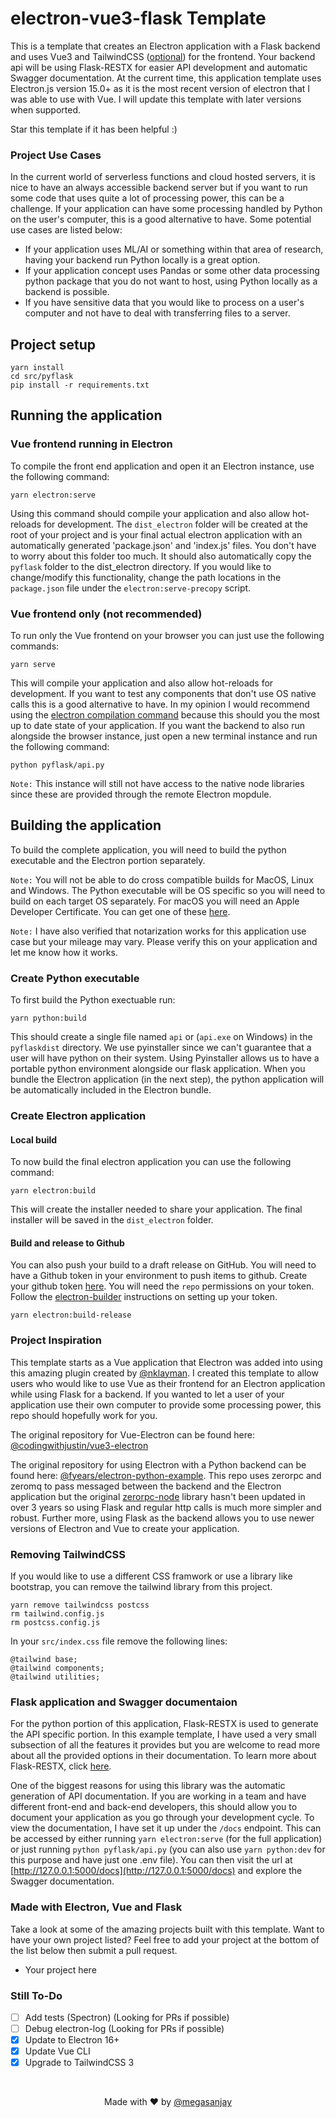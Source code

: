# electron-vue3-flask Template

This is a template that creates an Electron application with a Flask backend and uses Vue3 and TailwindCSS ([optional](#removing-tailwindcss)) for the frontend. Your backend api will be using Flask-RESTX for easier API development and automatic Swagger documentation. At the current time, this application template uses Electron.js version 15.0+ as it is the most recent version of electron that I was able to use with Vue. I will update this template with later versions when supported.

Star this template if it has been helpful :)

### Project Use Cases

In the current world of serverless functions and cloud hosted servers, it is nice to have an always accessible backend server but if you want to run some code that uses quite a lot of processing power, this can be a challenge. If your application can have some processing handled by Python on the user's computer, this is a good alternative to have. Some potential use cases are listed below:

- If your application uses ML/AI or something within that area of research, having your backend run Python locally is a great option.
- If your application concept uses Pandas or some other data processing python package that you do not want to host, using Python locally as a backend is possible.
- If you have sensitive data that you would like to process on a user's computer and not have to deal with transferring files to a server.

## Project setup

```shell
yarn install
cd src/pyflask
pip install -r requirements.txt
```

## Running the application

### Vue frontend running in Electron

To compile the front end application and open it an Electron instance, use the following command:

```shell
yarn electron:serve
```

Using this command should compile your application and also allow hot-reloads for development. The `dist_electron` folder will be created at the root of your project and is your final actual electron application with an automatically generated 'package.json' and 'index.js' files. You don't have to worry about this folder too much. It should also automatically copy the `pyflask` folder to the dist_electron directory. If you would like to change/modify this functionality, change the path locations in the `package.json` file under the `electron:serve-precopy` script.

### Vue frontend only (not recommended)

To run only the Vue frontend on your browser you can just use the following commands:

```shell
yarn serve
```

This will compile your application and also allow hot-reloads for development. If you want to test any components that don't use OS native calls this is a good alternative to have. In my opinion I would recommend using the [electron compilation command](#vue-frontend-running-in-electron) because this should you the most up to date state of your application. If you want the backend to also run alongside the browser instance, just open a new terminal instance and run the following command:

```shell
python pyflask/api.py
```

`Note:` This instance will still not have access to the native node libraries since these are provided through the remote Electron mopdule.

## Building the application

To build the complete application, you will need to build the python executable and the Electron portion separately. 

`Note:` You will not be able to do cross compatible builds for MacOS, Linux and Windows. The Python executable will be OS specific so you will need to build on each target OS separately. For macOS you will need an Apple Developer Certificate. You can get one of these [here](https://developer.apple.com/support/certificates/). 

`Note:` I have also verified that notarization works for this application use case but your mileage may vary. Please verify this on your application and let me know how it works. 

### Create Python executable

To first build the Python exectuable run:

```shell
yarn python:build
```

This should create a single file named `api` or (`api.exe` on Windows) in the `pyflaskdist` directory. We use pyinstaller since we can't guarantee that a user will have python on their system. Using Pyinstaller allows us to have a portable python environment alongside our flask application. When you bundle the Electron application (in the next step), the python application will be automatically included in the Electron bundle.

### Create Electron application

#### Local build

To now build the final electron application you can use the following command:

```shell
yarn electron:build
```

This will create the installer needed to share your application. The final installer will be saved in the `dist_electron` folder.

#### Build and release to Github

You can also push your build to a draft release on GitHub. You will need to have a Github token in your environment to push items to github. Create your github token [here](https://github.com/settings/tokens). You will need the `repo` permissions on your token. Follow the [electron-builder](https://www.electron.build/configuration/publish) instructions on setting up your token.

```shell
yarn electron:build-release
```

### Project Inspiration

This template starts as a Vue application that Electron was added into using this amazing plugin created by [@nklayman](https://nklayman.github.io/vue-cli-plugin-electron-builder/). I created this template to allow users who would like to use Vue as their frontend for an Electron application while using Flask for a backend. If you wanted to let a user of your application use their own computer to provide some processing power, this repo should hopefully work for you.

The original repository for Vue-Electron can be found here: [@codingwithjustin/vue3-electron](https://github.com/codingwithjustin/vue3-electron)

The original repository for using Electron with a Python backend can be found here: [@fyears/electron-python-example](https://github.com/fyears/electron-python-example). This repo uses zerorpc and zeromq to pass messaged between the backend and the Electron application but the original [zerorpc-node](https://github.com/0rpc/zerorpc-node) library hasn't been updated in over 3 years so using Flask and regular http calls is much more simpler and robust. Further more, using Flask as the backend allows you to use newer versions of Electron and Vue to create your application.

### Removing TailwindCSS

If you would like to use a different CSS framwork or use a library like bootstrap, you can remove the tailwind library from this project.

```shell
yarn remove tailwindcss postcss
rm tailwind.config.js
rm postcss.config.js
```

In your `src/index.css` file remove the following lines:

```postcss
@tailwind base;
@tailwind components;
@tailwind utilities;
```

### Flask application and Swagger documentaion

For the python portion of this application, Flask-RESTX is used to generate the API specific portion. In this example template, I have used a very small subsection of all the features it provides but you are welcome to read more about all the provided options in their documentation. To learn more about Flask-RESTX, click [here](https://flask-restx.readthedocs.io/en/latest/). 

One of the biggest reasons for using this library was the automatic generation of API documentation. If you are working in a team and have different front-end and back-end developers, this should allow you to document your application as you go through your development cycle. To view the documentation, I have set it up under the `/docs` endpoint. This can be accessed by either running `yarn electron:serve` (for the full application) or just running `python pyflask/api.py` (you can also use `yarn python:dev` for this purpose and have just one .env file). You can then visit the url at [http://127.0.0.1:5000/docs](http://127.0.0.1:5000/docs) and explore the Swagger documentation.

### Made with Electron, Vue and Flask

Take a look at some of the amazing projects built with this template. Want to have your own project listed? Feel free to add your project at the bottom of the list below then submit a pull request.

- Your project here

### Still To-Do

- [ ] Add tests (Spectron) (Looking for PRs if possible)
- [ ] Debug electron-log (Looking for PRs if possible)
- [x] Update to Electron 16+
- [x] Update Vue CLI
- [x] Upgrade to TailwindCSS 3

<br/>

<p align="center">
 Made with ❤️ by <a href="https://sanjaysoundarajan.dev">@megasanjay</a>
</p>
